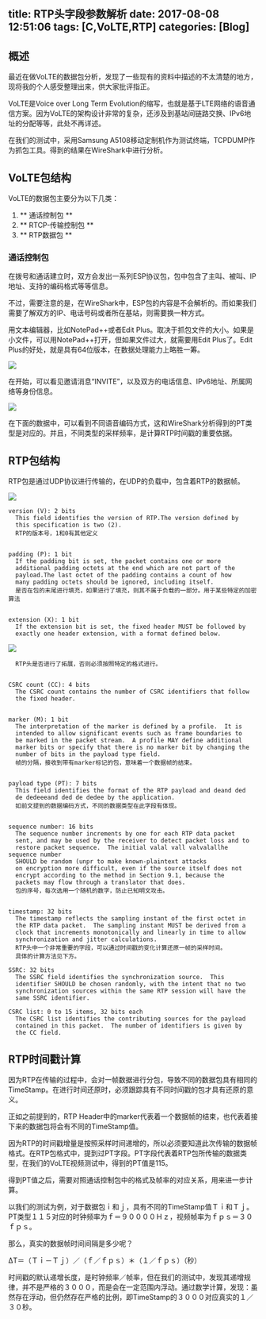 title: RTP头字段参数解析
date: 2017-08-08 12:51:06
tags: [C,VoLTE,RTP]
categories: [Blog]
---
## 概述

最近在做VoLTE的数据包分析，发现了一些现有的资料中描述的不太清楚的地方，现将我的个人感受整理出来，供大家批评指正。

VoLTE是Voice over Long Term Evolution的缩写，也就是基于LTE网络的语音通信方案。因为VoLTE的架构设计非常的复杂，还涉及到基站间链路交换、IPv6地址的分配等等，此处不再详述。

在我们的测试中，采用Samsung A5108移动定制机作为测试终端，TCPDUMP作为抓包工具。得到的结果在WireShark中进行分析。

## VoLTE包结构

VoLTE的数据包主要分为以下几类：

1. ** 通话控制包 **
2. ** RTCP-传输控制包 **
3. ** RTP数据包 **

### 通话控制包

在拨号和通话建立时，双方会发出一系列ESP协议包，包中包含了主叫、被叫、IP地址、支持的编码格式等等信息。

不过，需要注意的是，在WireShark中，ESP包的内容是不会解析的。而如果我们需要了解双方的IP、电话号码或者所在基站，则需要换一种方式。

用文本编辑器，比如NotePad++或者Edit Plus。取决于抓包文件的大小。如果是小文件，可以用NotePad++打开，但如果文件过大，就需要用Edit Plus了。Edit Plus的好处，就是具有64位版本，在数据处理能力上略胜一筹。

![](http://data.xuxinting.cn/xuxinting/2017-08-08/capture-volte-head.jpg)

在开始，可以看见邀请消息“INVITE”，以及双方的电话信息、IPv6地址、所属网络等身份信息。

![](http://data.xuxinting.cn/xuxinting/2017-08-08/capture-volte-voice-support.jpg)

在下面的数据中，可以看到不同语音编码方式，这和WireShark分析得到的PT类型是对应的。并且，不同类型的采样频率，是计算RTP时间戳的重要依据。

## RTP包结构

RTP包是通过UDP协议进行传输的，在UDP的负载中，包含着RTP的数据帧。

![](http://data.xuxinting.cn/xuxinting/2017-08-08/capture-rtp-header.jpg)

    version (V): 2 bits
      This field identifies the version of RTP.The version defined by
      this specification is two (2).
      RTP的版本号，1和0有其他定义


    padding (P): 1 bit
      If the padding bit is set, the packet contains one or more
      additional padding octets at the end which are not part of the
      payload.The last octet of the padding contains a count of how
      many padding octets should be ignored, including itself.
      是否在包的末尾进行填充，如果进行了填充，则其不属于负载的一部分。用于某些特定的加密算法


    extension (X): 1 bit
      If the extension bit is set, the fixed header MUST be followed by
      exactly one header extension, with a format defined below.
      
![](/images/capture-rtp-header-extension.jpg)
      
      RTP头是否进行了拓展，否则必须按照特定的格式进行。


    CSRC count (CC): 4 bits
      The CSRC count contains the number of CSRC identifiers that follow
      the fixed header.
      
      
    marker (M): 1 bit
      The interpretation of the marker is defined by a profile.  It is
      intended to allow significant events such as frame boundaries to
      be marked in the packet stream.  A profile MAY define additional
      marker bits or specify that there is no marker bit by changing the
      number of bits in the payload type field.
      帧的分隔，接收到带有marker标记的包，意味着一个数据帧的结束。


    payload type (PT): 7 bits
      This field identifies the format of the RTP payload and deand ded 
      de dedeeeand ded de dedee by the application.  
      如前文提到的数据编码方式，不同的数据类型在此字段有体现。


    sequence number: 16 bits
      The sequence number increments by one for each RTP data packet
      sent, and may be used by the receiver to detect packet loss and to
      restore packet sequence.  The initial valal vall valvalallhe sequence number
      SHOULD be random (unpr to make known-plaintext attacks
      on encryption more difficult, even if the source itself does not
      encrypt according to the method in Section 9.1, because the
      packets may flow through a translator that does. 
      包的序号，每次选用一个随机的数字，防止已知明文攻击。


    timestamp: 32 bits
      The timestamp reflects the sampling instant of the first octet in
      the RTP data packet.  The sampling instant MUST be derived from a
      clock that increments monotonically and linearly in time to allow
      synchronization and jitter calculations.
      RTP头中一个非常重要的字段，可以通过时间戳的变化计算还原一帧的采样时间。
      具体的计算方法见下方。
      
    SSRC: 32 bits
      The SSRC field identifies the synchronization source.  This
      identifier SHOULD be chosen randomly, with the intent that no two
      synchronization sources within the same RTP session will have the
      same SSRC identifier. 

    CSRC list: 0 to 15 items, 32 bits each
      The CSRC list identifies the contributing sources for the payload
      contained in this packet.  The number of identifiers is given by
      the CC field.
      
      
## RTP时间戳计算

因为RTP在传输的过程中，会对一帧数据进行分包，导致不同的数据包具有相同的TimeStamp。在进行时间还原时，必须跟踪具有不同时间戳的包才具有还原的意义。

正如之前提到的，RTP Header中的marker代表着一个数据帧的结束，也代表着接下来的数据包将会有不同的TimeStamp值。

因为RTP的时间戳增量是按照采样时间递增的，所以必须要知道此次传输的数据帧格式。在RTP包格式中，提到过PT字段。PT字段代表着RTP包所传输的数据类型，在我们的VoLTE视频测试中，得到的PT值是115。

得到PT值之后，需要对照通话控制包中的格式及帧率的对应关系，用来进一步计算。

以我们的测试为例，对于数据包ｉ和ｊ，具有不同的TimeStamp值Ｔｉ和Ｔｊ。
PT类型１１５对应的时钟频率为ｆ＝９００００Ｈｚ，视频帧率为ｆｐｓ＝３０ｆｐｓ。

那么，真实的数据帧时间间隔是多少呢？

ΔT＝（Ｔｉ－Ｔｊ）／（ｆ／ｆｐｓ）＊（１／ｆｐｓ）（秒）

时间戳的默认递增长度，是时钟频率／帧率，但在我们的测试中，发现其递增规律，并不是严格的３０００，而是会在一定范围内浮动。通过数学计算，发现：虽然存在浮动，但仍然存在严格的比例，即TimeStamp的３０００对应真实的１／３０秒。